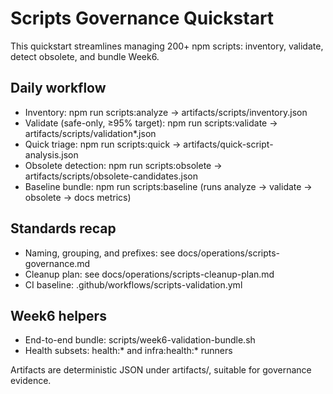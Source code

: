 # Scripts Governance Quickstart

This quickstart streamlines managing 200+ npm scripts: inventory, validate, detect obsolete, and bundle Week6.

## Daily workflow

- Inventory: npm run scripts:analyze → artifacts/scripts/inventory.json
- Validate (safe-only, ≥95% target): npm run scripts:validate → artifacts/scripts/validation*.json
- Quick triage: npm run scripts:quick → artifacts/quick-script-analysis.json
- Obsolete detection: npm run scripts:obsolete → artifacts/scripts/obsolete-candidates.json
- Baseline bundle: npm run scripts:baseline (runs analyze → validate → obsolete → docs metrics)

## Standards recap

- Naming, grouping, and prefixes: see docs/operations/scripts-governance.md
- Cleanup plan: see docs/operations/scripts-cleanup-plan.md
- CI baseline: .github/workflows/scripts-validation.yml

## Week6 helpers

- End-to-end bundle: scripts/week6-validation-bundle.sh
- Health subsets: health:\* and infra:health:\* runners

Artifacts are deterministic JSON under artifacts/, suitable for governance evidence.
